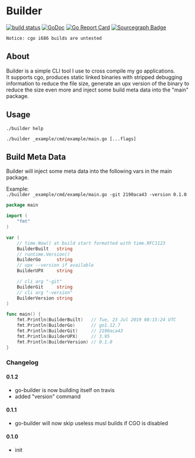 # Builder
[![build status](https://secure.travis-ci.org/demaggus83/go-builder.svg?branch=master)](http://travis-ci.org/demaggus83/go-builder) 
[![GoDoc](https://godoc.org/github.com/demaggus83/go-builder?status.png)](http://godoc.org/github.com/demaggus83/go-builder) 
[![Go Report Card](https://goreportcard.com/badge/github.com/demaggus83/go-builder)](https://goreportcard.com/report/github.com/demaggus83/go-builder) 
[![Sourcegraph Badge](https://sourcegraph.com/github.com/demaggus83/go-builder/-/badge.svg)](https://sourcegraph.com/github.com/demaggus83/go-builder?badge)

    Notice: cgo i686 builds are untested

## About

Builder is a simple CLI tool I use to cross compile my go applications. \
It supports cgo, produces static linked binaries with stripped debugging information to reduce the file size, generate an upx version of the binary to reduce the size even more and inject some build meta data into the "main" package. 

## Usage

```
./builder help

./builder _example/cmd/example/main.go [...flags]
```

## Build Meta Data

Builder will inject some meta data into the following vars in the main package.

Example: \
```./builder _example/cmd/example/main.go -git 2190aca43 -version 0.1.0```

```go
package main

import (
	"fmt"
)

var (
    // time.Now() at build start formatted with time.RFC1123
	BuilderBuilt   string 
    // runtime.Version()
	BuilderGo      string
    // upx --version if available
	BuilderUPX     string

    // cli arg "-git" 
	BuilderGit     string
    // cli arg "-version"
	BuilderVersion string 
)

func main() {
	fmt.Println(BuilderBuilt)   // Tue, 23 Jul 2019 08:15:24 UTC
	fmt.Println(BuilderGo)      // go1.12.7
    fmt.Println(BuilderGit)     // 2190aca43
	fmt.Println(BuilderUPX)     // 3.95
	fmt.Println(BuilderVersion) // 0.1.0
}
```

### Changelog

#### 0.1.2
+ go-builder is now building itself on travis
+ added "version" command

#### 0.1.1
+ go-builder will now skip useless musl builds if CGO is disabled

#### 0.1.0
+ init
